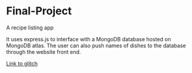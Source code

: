 # Final-Project

A recipe listing app 

It uses express.js to interface with a MongoDB database hosted on MongoDB atlas. The user can also push names of dishes to the database through the website front end.

[Link to glitch](https://glitch.com/edit/#!/pumped-disco-mink)
